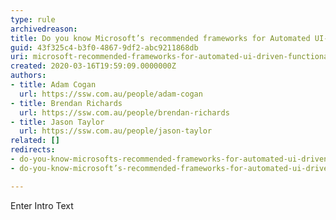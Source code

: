 ```yaml
---
type: rule
archivedreason: 
title: Do you know Microsoft’s recommended frameworks for Automated UI-driven Functional Testing?
guid: 43f325c4-b3f0-4867-9df2-abc9211868db
uri: microsoft-recommended-frameworks-for-automated-ui-driven-functional-testing
created: 2020-03-16T19:59:09.0000000Z
authors:
- title: Adam Cogan
  url: https://ssw.com.au/people/adam-cogan
- title: Brendan Richards
  url: https://ssw.com.au/people/brendan-richards
- title: Jason Taylor
  url: https://ssw.com.au/people/jason-taylor
related: []
redirects:
- do-you-know-microsofts-recommended-frameworks-for-automated-ui-driven-functional-testing
- do-you-know-microsoft’s-recommended-frameworks-for-automated-ui-driven-functional-testing

---
```



Enter Intro Text
<br><excerpt class='endintro'></excerpt><br>




